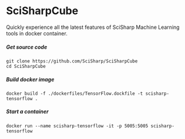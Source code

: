 # SciSharpCube
Quickly experience all the latest features of SciSharp Machine Learning tools in docker container.

##### Get source code
```shell
git clone https://github.com/SciSharp/SciSharpCube
cd SciSharpCube
```
##### Build docker image
```shell
docker build -f ./dockerfiles/TensorFlow.dockfile -t scisharp-tensorflow .
```
##### Start a container
```shell
docker run --name scisharp-tensorflow -it -p 5005:5005 scisharp-tensorflow
```